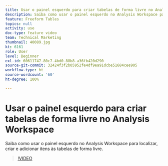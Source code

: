 ```yaml
---
title: Usar o painel esquerdo para criar tabelas de forma livre no Analysis Workspace
description: Saiba como usar o painel esquerdo no Analysis Workspace para localizar, criar e adicionar itens às tabelas de forma livre.
feature: Freeform Tables
topics: null
activity: use
doc-type: feature video
team: Technical Marketing
thumbnail: 40089.jpg
kt: 6161
role: User
level: Beginner
exl-id: 60611747-80c7-4bd0-88b8-a36fb420d290
source-git-commit: 32424f3f2b05952fe4df9ea91dcbe51684cee905
workflow-type: ht
source-wordcount: '60'
ht-degree: 100%

---
```


# Usar o painel esquerdo para criar tabelas de forma livre no Analysis Workspace

Saiba como usar o painel esquerdo no Analysis Workspace para localizar, criar e adicionar itens às tabelas de forma livre.

>[!VIDEO](https://video.tv.adobe.com/v/40089/?quality=12&learn=on)
